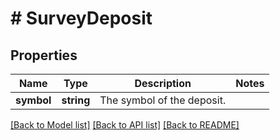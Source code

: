 # # SurveyDeposit

## Properties

Name | Type | Description | Notes
------------ | ------------- | ------------- | -------------
**symbol** | **string** | The symbol of the deposit. |

[[Back to Model list]](../../README.md#models) [[Back to API list]](../../README.md#endpoints) [[Back to README]](../../README.md)
